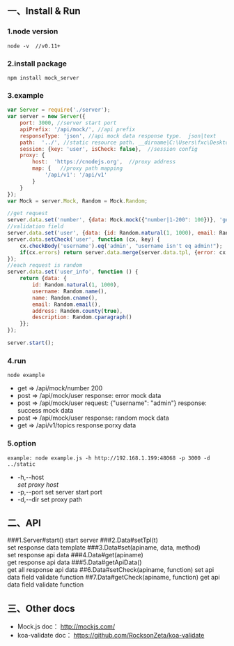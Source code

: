 ## 一、Install & Run
### 1.node version
    node -v  //v0.11+

### 2.install package
    npm install mock_server

### 3.example
  ```js
  var Server = require('./server');
  var server = new Server({
      port: 3000, //server start port
      apiPrefix: '/api/mock/', //api prefix
      responseType: 'json', //api mock data response type.  json|text
      path:  '../', //static resource path. __dirname|C:\Users\fxc\Desktop\mywork
      session: {key: 'user', isCheck: false},  //session config
      proxy: {
          host:  'https://cnodejs.org',  //proxy address
          map: {   //proxy path mapping
              '/api/v1': '/api/v1'
          }
      }
  });
  var Mock = server.Mock, Random = Mock.Random;
  
  //get request
  server.data.set('number', {data: Mock.mock({"number|1-200": 100})}, 'get');
  //validation field
  server.data.set('user', {data: {id: Random.natural(1, 1000), email: Random.email()}});
  server.data.setCheck('user', function (cx, key) {
      cx.checkBody('username').eq('admin', "username isn't eq admin!");
      if(cx.errors) return server.data.merge(server.data.tpl, {error: cx.errors});
  });
  //each request is random
  server.data.set('user_info', function () {
      return {data: {
          id: Random.natural(1, 1000),
          username: Random.name(),
          name: Random.cname(),
          email: Random.email(),
          address: Random.county(true),
          description: Random.cparagraph()
      }};
  });
  
  server.start();
  ```
        
### 4.run
    node example
* get => /api/mock/number  200
* post => /api/mock/user response: error mock data
* post => /api/mock/user
 request: {"username": "admin"}
 response: success mock data  
* post => /api/mock/user response: random mock data  
* get => /api/v1/topics response:porxy data
        
### 5.option
    example: node example.js -h http://192.168.1.199:48068 -p 3000 -d ../static
* -h,--host<address>  set proxy host
* -p,--port<number>  set server start port
* -d,--dir<path>  set proxy path

## 二、API
###1.Server#start()
    start server
###2.Data#setTpl(t)    
    set response data template
###3.Data#set(apiname, data, method)    
    set response api data
###4.Data#get(apiname)    
    get response api data
###5.Data#getApiData()      
    get all response api data
##6.Data#setCheck(apiname, function)
    set api data field validate function
##7.Data#getCheck(apiname, function)
    get api data field validate function
        
## 三、Other docs
* Mock.js  doc： http://mockjs.com/
* koa-validate  doc： https://github.com/RocksonZeta/koa-validate

